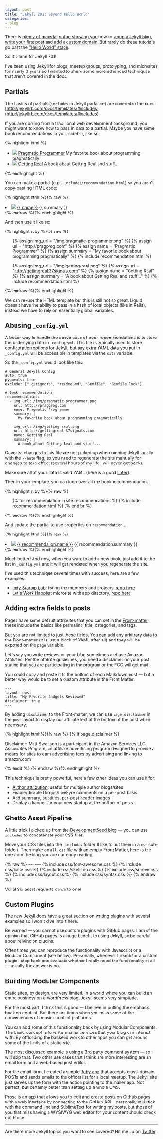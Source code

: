 ```yaml
---
layout: post
title: "Jekyll 201: Beyond Hello World"
categories:
- blog
---
```


There is [plenty of material][j1] [online showing you][j2] how to 
[setup a Jekyll blog][j3], [write your first post][j4] and 
[add a custom domain][j5]. But rarely do these tutorials go past
the ["Hello World" stage][j6].

[j1]: http://benhowdle.im/2013/06/02/jekyll-in-15-minutes/
[j2]: http://destroytoday.com/blog/hello-world-im-jekyll/
[j3]: http://danielmcgraw.com/2011/04/14/The-Ultimate-Guide-To-Getting-Started-With-Jekyll-Part-1/
[j4]: http://ianreah.com/2012/12/27/An-introduction-to-Jekyll.html
[j5]: https://help.github.com/articles/setting-up-a-custom-domain-with-pages
[j6]: https://github.com/burkemw3/Heroku-Jekyll-Hello-World

So it's time for Jekyll 201! 

I've been using Jekyll for blogs, meetup groups, prototyping, and microsites for
nearly 3 years so I wanted to share some more advanced techniques that aren't
covered in the docs.

## Partials
The basics of partials (`includes` in Jekyll parlance) are covered in the 
docs: [http://jekyllrb.com/docs/templates/#includes](http://jekyllrb.com/docs/templates/#includes)

If you are coming from a traditional web development background, you might want
to know how to pass in data to a partial. Maybe you have some book 
recommendations in your sidebar, like so:

{% highlight html %}
<ul id="book-recommendations">
  <li class="recommendation">
    <img src="/img/pragmatic-programmer.png" />
    <a href="http://pragprog.com">Pragmatic Programmer</a>
    <span>My favorite book about programming pragmatically</span>
  </li>

  <li class="recommendation">
    <img src="/img/getting-real.png" />
    <a href="http://gettingreal.37signals.com">Getting Real</a>
    <span>A book about Getting Real and stuff...</span>
  </li>
</ul>
{% endhighlight %}

You can make a partial (e.g. `_includes/recommendation.html`) so you aren't 
copy-pasting HTML code:

{% highlight html %}{% raw %}
<li class="recommendation">
  <img src="{{ img_url }}" />
  <a href="{{ url }}">{{ name }}</a>
  <span>{{ summary }}</span>
</li>
{% endraw %}{% endhighlight %}

And then use it like so:

{% highlight ruby %}{% raw %}
<ul id="book-recommendations">
  {% assign img_url = "/img/pragmatic-programmer.png" %}
  {% assign url = "http://pragprog.com" %}
  {% assign name = "Pragmatic Programmer" %}
  {% assign summary = "My favorite book about programming pragmatically" %}
  {% include recommendation.html %}

  {% assign img_url = "/img/getting-real.png" %}
  {% assign url = "http://gettingreal.37signals.com" %}
  {% assign name = "Getting Real" %}
  {% assign summary = "A book about Getting Real and stuff..." %}
  {% include recommendation.html %}
</ul>
{% endraw %}{% endhighlight %}

We can re-use the HTML template but this is still not so great. Liquid doesn't 
have the ability to pass in a hash of local objects (like in Rails), instead we 
have to rely on essentially global variables.

## Abusing `_config.yml`
A better way to handle the above case of book recommendations is to store the
underlying data in `_config.yml`. This file is typically used to store configuration
options for Jekyll, but any extra YAML data you put in `_config.yml` will be 
accessible in templates via the `site` variable.

So the `_config.yml` would look like this:

    # General Jekyll Config
    auto: true
    pygments: true
    exclude: [".gitignore", "readme.md", "Gemfile", "Gemfile.lock"]

    # Book recommendations
    recommendations:
      - img_url: /img/pragmatic-programmer.png
        url: http://pragprog.com
        name: Pragmatic Programmer
        summary: |
          My favorite book about programming pragmatically

      - img_url: /img/getting-real.png
        url: http://gettingreal.37signals.com
        name: Getting Real
        summary: |
          A book about Getting Real and stuff...

Caveats: changes to this file are not picked up when running Jekyll locally with
the `--auto` flag, so you need to regenerate the site manually for changes to
take effect (several hours of my life I will never get back).

Make sure all of your data is valid YAML (here is a good [linter][yl]).

Then in your template, you can loop over all the book recommendations.

{% highlight ruby %}{% raw %}
<ul id="book-recommendations">
  {% for recommendation in site.recommendations %}
    {% include recommendation.html %}
  {% endfor %}
</ul>
{% endraw %}{% endhighlight %}

And update the partial to use properties on `recommendation`...

{% highlight html %}{% raw %}
<li class="recommendation">
  <img src="{{ recommendation.img_url }}" />
  <a href="{{ recommendation.url }}">{{ recommendation.name }}</a>
  <span>{{ recommendation.summary }}</span>
</li>
{% endraw %}{% endhighlight %}

Much better! And now, when you want to add a new book, just add it to the list
in `_config.yml` and it will get rendered when you regenerate the site.

I've used this technique several times with success, here are a few examples:
* [Indy Startup Lab][isl]: listing the members and projects, [repo here][islc]
* [Let's Work Happier][lwh]: microsite with app directory, [repo here][lwhc]

## Adding extra fields to posts
Pages have some default attributes that you can set in the [Front-matter][fm];
these include the basics like permalink, title, categories, and tags.

But you are not limited to just these fields. You can add any arbitrary data to
the Front-matter (it is just a block of YAML after all) and they will be exposed
on the `page` variable.

Let's say you write reviews on your blog sometimes and use Amazon Affiliates. Per
the affiliate guidelines, you need a disclaimer on your post stating that you
are participating in the program or the FCC will get mad.

You could copy and paste it to the bottom of each Markdown post &mdash; but a better
way would be to set a custom attribute in the Front Matter.

    ---
    layout: post
    title: "My Favorite Gadgets Reviewed"
    disclaimer: true
    ---

By adding `disclaimer` to the Front-matter, we can use `page.disclaimer` in the
`post` layout to display our affiliate text at the bottom of the post when
necessary.

{% highlight html %}{% raw %}
  {% if page.disclaimer %}
    <div class="disclaimer">
      <p>
        Disclaimer: Matt Swanson is a participant in the Amazon Services LLC 
        Associates Program, an affiliate advertising program designed to provide 
        a means for sites to earn advertising fees by advertising and linking 
        to amazon.com
      </p>
    </div>
  {% endif %}
{% endraw %}{% endhighlight %}

This technique is pretty powerful, here a few other ideas you can use it for:
* [Author attribution][aa]: useful for multiple author blogs/sites
* Enable/disable Disqus/LiveFyre comments on a per-post basis
* Add summary, subtitles, per-post header images
* Display a banner for your new startup at the bottom of posts

## Ghetto Asset Pipeline
A little trick I picked up from the [DevelopmentSeed blog][ds] &mdash; you can use
`includes` to concatenate your CSS files.

Move your CSS files into the `_includes` folder (I like to put them in a `css`
sub-folder). Then make an `all.css` file with an empty Front Matter, here is the
one from the blog you are currently reading.

{% raw %}
    ---
    ---
    {% include css/font-awesome.css %}
    {% include css/base.css %}
    {% include css/skeleton.css %}
    {% include css/screen.css %}
    {% include css/layout.css %}
    {% include css/syntax.css %}
{% endraw %}

Voilà! Six asset requests down to one!

## Custom Plugins
The new Jekyll docs have a great section on [writing plugins][plugin] with several
examples so I won't dive into it here.

Be warned &mdash; you cannot use custom plugins with GitHub pages. I am of the opinion
that GitHub pages is a huge benefit to using Jekyll, so be careful about relying
on plugins.

Often times you can reproduce the functionality with Javascript or a Modular
Component (see below). Personally, whenever I reach for a custom plugin I step
back and evaluate whether I really need the functionality at all &mdash; usually the
answer is no.

## Building Modular Components
Static sites, by design, are very limited. In a world where you can build an
entire business on a WordPress blog, Jekyll seems very simplistic.

For the most part, I think this is good &mdash; I believe in putting the emphasis back
on content. But there are times when you miss some of the conveniences of heavier
content platforms.

You can add some of this functionality back by using Modular Components. The 
basic concept is to write smaller services that your blog can interact with. By
offloading the backend work to other apps you can get around some of the limits
of a static site.

The most discussed example is using a 3rd party comment system &mdash; so I will skip
that. Two other use cases that I think are more interesting are an email form
and a web-based post editor.

For the email form, I created a simple [Ruby app][mailer] that accepts
cross-domain POSTs and sends emails to the officer list for a local meetup. The
Jekyll site just serves up the form with the action pointing to the mailer
app. Not perfect, but certainly better than setting up a whole CMS.

[Prose][prose] is an app that allows you to edit and create posts on GitHub
pages with a web interface by connecting to the GitHub API. I personally still
stick with the command line and SublimeText for writing my posts, but those of
you that miss having a WYSIWYG web editor for your content should check out
Prose.

---

Are there more Jekyll topics you want to see covered? Hit me up on 
[Twitter](https://twitter.com/_swanson).

[fm]: http://jekyllrb.com/docs/frontmatter/
[plugin]: http://jekyllrb.com/docs/plugins/
[isl]: http://indystartuplab.org
[islc]: https://github.com/IndyStartupLab/indystartuplab.org
[lwh]: http://letsworkhappier.com
[lwhc]: https://github.com/sep/letsworkhappier.com
[aa]: http://www.lostdecadegames.com/blog-author-attribution-using-jekyll/
[yl]: http://yamllint.com/
[ds]: http://developmentseed.org/blog/2011/09/09/jekyll-github-pages/
[mailer]: https://github.com/indy-software-artisans/jekyll-mailer
[prose]: http://developmentseed.org/blog/2012/june/25/prose-a-content-editor-for-github/






